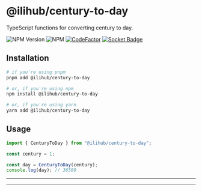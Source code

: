 # @ilihub/century-to-day

TypeScript functions for converting century to day.

![NPM Version](https://img.shields.io/npm/v/%40ilihub%2Fcentury-to-day?color=33cd56&logo=npm)
![NPM](https://img.shields.io/npm/l/%40ilihub%2Fcentury-to-day)
[![CodeFactor](https://www.codefactor.io/repository/github/ilihub/npm/badge)](https://www.codefactor.io/repository/github/ilihub/npm)
[![Socket Badge](https://socket.dev/api/badge/npm/package/@ilihub/century-to-day)](https://socket.dev/npm/package/@ilihub/century-to-day)

## Installation

```bash
# if you're using pnpm
pnpm add @ilihub/century-to-day

# or, if you're using npm
npm install @ilihub/century-to-day

# or, if you're using yarn
yarn add @ilihub/century-to-day
```

## Usage

```javascript
import { CenturyToDay } from "@ilihub/century-to-day";

const century = 1;

const day = CenturyToDay(century);
console.log(day); // 36500
```

---

<!-- sponsors_and_backers_section_start -->

<!-- sponsors_and_backers_section_end -->

---
